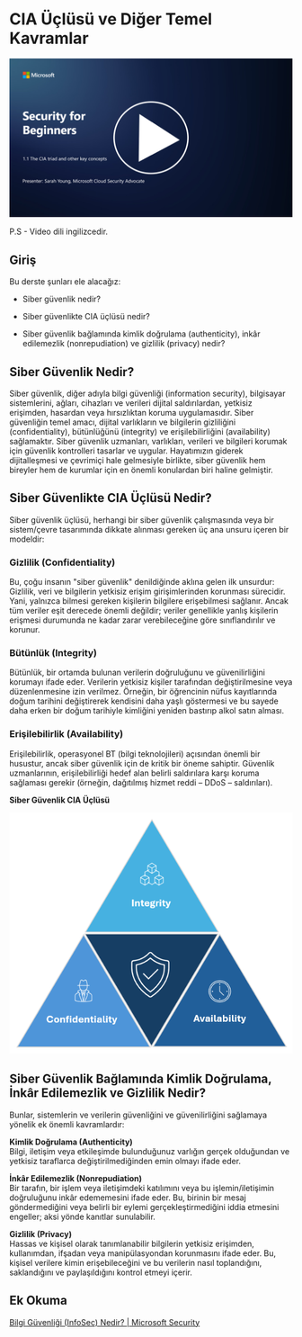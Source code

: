 # CIA Üçlüsü ve Diğer Temel Kavramlar

[![Videoyu İzle](images/1-1_placeholder.png)](https://learn-video.azurefd.net/vod/player?id=d4c2f633-fa6a-4a3d-8d41-7a1d71189832)

P.S - Video dili ingilizcedir.
## Giriş

Bu derste şunları ele alacağız:

- Siber güvenlik nedir?

- Siber güvenlikte CIA üçlüsü nedir?

- Siber güvenlik bağlamında kimlik doğrulama (authenticity), inkâr edilemezlik (nonrepudiation) ve gizlilik (privacy) nedir?

## Siber Güvenlik Nedir?

Siber güvenlik, diğer adıyla bilgi güvenliği (information security), bilgisayar sistemlerini, ağları, cihazları ve verileri dijital saldırılardan, yetkisiz erişimden, hasardan veya hırsızlıktan koruma uygulamasıdır. Siber güvenliğin temel amacı, dijital varlıkların ve bilgilerin gizliliğini (confidentiality), bütünlüğünü (integrity) ve erişilebilirliğini (availability) sağlamaktır. Siber güvenlik uzmanları, varlıkları, verileri ve bilgileri korumak için güvenlik kontrolleri tasarlar ve uygular. Hayatımızın giderek dijitalleşmesi ve çevrimiçi hale gelmesiyle birlikte, siber güvenlik hem bireyler hem de kurumlar için en önemli konulardan biri haline gelmiştir.

## Siber Güvenlikte CIA Üçlüsü Nedir?

Siber güvenlik üçlüsü, herhangi bir siber güvenlik çalışmasında veya bir sistem/çevre tasarımında dikkate alınması gereken üç ana unsuru içeren bir modeldir:

### Gizlilik (Confidentiality)

Bu, çoğu insanın "siber güvenlik" denildiğinde aklına gelen ilk unsurdur: Gizlilik, veri ve bilgilerin yetkisiz erişim girişimlerinden korunması sürecidir. Yani, yalnızca bilmesi gereken kişilerin bilgilere erişebilmesi sağlanır. Ancak tüm veriler eşit derecede önemli değildir; veriler genellikle yanlış kişilerin erişmesi durumunda ne kadar zarar verebileceğine göre sınıflandırılır ve korunur.

### Bütünlük (Integrity)

Bütünlük, bir ortamda bulunan verilerin doğruluğunu ve güvenilirliğini korumayı ifade eder. Verilerin yetkisiz kişiler tarafından değiştirilmesine veya düzenlenmesine izin verilmez. Örneğin, bir öğrencinin nüfus kayıtlarında doğum tarihini değiştirerek kendisini daha yaşlı göstermesi ve bu sayede daha erken bir doğum tarihiyle kimliğini yeniden bastırıp alkol satın alması.

### Erişilebilirlik (Availability)

Erişilebilirlik, operasyonel BT (bilgi teknolojileri) açısından önemli bir husustur, ancak siber güvenlik için de kritik bir öneme sahiptir. Güvenlik uzmanlarının, erişilebilirliği hedef alan belirli saldırılara karşı koruma sağlaması gerekir (örneğin, dağıtılmış hizmet reddi – DDoS – saldırıları).

**Siber Güvenlik CIA Üçlüsü**

![image](/images/ciatriad.png)

## Siber Güvenlik Bağlamında Kimlik Doğrulama, İnkâr Edilemezlik ve Gizlilik Nedir?

Bunlar, sistemlerin ve verilerin güvenliğini ve güvenilirliğini sağlamaya yönelik ek önemli kavramlardır:

**Kimlik Doğrulama (Authenticity)**  
Bilgi, iletişim veya etkileşimde bulunduğunuz varlığın gerçek olduğundan ve yetkisiz taraflarca değiştirilmediğinden emin olmayı ifade eder.

**İnkâr Edilemezlik (Nonrepudiation)**  
Bir tarafın, bir işlem veya iletişimdeki katılımını veya bu işlemin/iletişimin doğruluğunu inkâr edememesini ifade eder. Bu, birinin bir mesaj göndermediğini veya belirli bir eylemi gerçekleştirmediğini iddia etmesini engeller; aksi yönde kanıtlar sunulabilir.

**Gizlilik (Privacy)**  
Hassas ve kişisel olarak tanımlanabilir bilgilerin yetkisiz erişimden, kullanımdan, ifşadan veya manipülasyondan korunmasını ifade eder. Bu, kişisel verilere kimin erişebileceğini ve bu verilerin nasıl toplandığını, saklandığını ve paylaşıldığını kontrol etmeyi içerir.

## Ek Okuma

[Bilgi Güvenliği (InfoSec) Nedir? | Microsoft Security](https://www.microsoft.com/security/business/security-101/what-is-information-security-infosec#:~:text=Three%20pillars%20of%20information%20security%3A%20the%20CIA%20triad,as%20guiding%20principles%20for%20implementing%20an%20InfoSec%20plan.)
